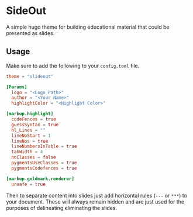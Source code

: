 # SideOut

A simple hugo theme for building educational material that could be presented as slides.

## Usage

Make sure to add the following to your `config.toml` file.

```toml
theme = "slideout"

[Params]
  logo = "<Logo Path>"
  author = "<Your Name>"
  highlightColor = "<Highlight Color>"

[markup.highlight]
  codeFences = true
  guessSyntax = true
  hl_Lines = ""
  lineNoStart = 1
  lineNos = true
  lineNumbersInTable = true
  tabWidth = 4
  noClasses = false
  pygmentsUseClasses = true
  pygmentsCodefences = true

[markup.goldmark.renderer]
  unsafe = true
```

Then to separate content into slides just add horizontal rules (`---` or `***`) to your document. These will always remain hidden and are just used for the purposes of delineating eliminating the slides.
